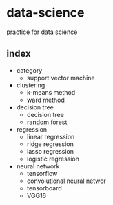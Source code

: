 # data-science
practice for data science

## index
- category
	- support vector machine
- clustering
	- k-means method
	- ward method
- decision tree
	- decision tree
	- random forest
- regression
	- linear regression
	- ridge regression
	- lasso regression
	- logistic regression
- neural network
	- tensorflow
	- convolutional neural networ
	- tensorboard
	- VGG16
